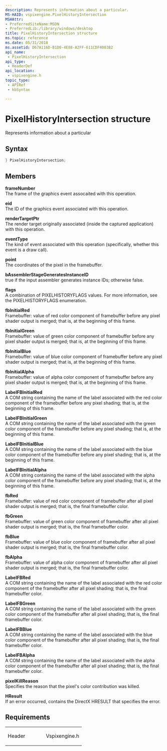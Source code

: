 ```yaml
---
description: Represents information about a particular.
MS-HAID: vspixengine.PixelHistoryIntersection
MSHAttr:
- PreferredSiteName:MSDN
- PreferredLib:/library/windows/desktop
title: PixelHistoryIntersection structure
ms.topic: reference
ms.date: 05/31/2018
ms.assetid: D67A116D-B1D0-4E88-A2FF-611CDF4003B2
api_name: 
 - PixelHistoryIntersection
api_type: 
 - HeaderDef
api_location: 
 - vspixengine.h
topic_type: 
 - APIRef
 - kbSyntax

---
```


# <span id="vspixengine.pixelhistoryintersection"></span>PixelHistoryIntersection structure

Represents information about a particular

## Syntax


```C++
} PixelHistoryIntersection;
```

## Members

**frameNumber**  
The frame of the graphics event assocaited with this operation.

**eid**  
The ID of the graphics event associated with this operation.

**renderTargetPtr**  
The render target originally associated (inside the captured application) with this operation.

**eventType**  
The kind of event associated with this operation (specifically, whether this event is a draw call).

**point**  
The coordinates of the pixel in the framebuffer.

**bAssemblerStageGeneratesInstanceID**  
true if the input assembler generates instance IDs; otherwise false.

**flags**  
A combination of PIXELHISTORYFLAGS values. For more information, see the PIXELHISTORYFLAGS enumeration.

**fbInitialRed**  
Framebuffer: value of red color component of framebuffer before any pixel shader output is merged; that is, at the beginning of this frame.

**fbInitialGreen**  
Framebuffer: value of green color component of framebuffer before any pixel shader output is merged; that is, at the beginning of this frame.

**fbInitialBlue**  
Framebuffer: value of blue color component of framebuffer before any pixel shader output is merged; that is, at the beginning of this frame.

**fbInitialAlpha**  
Framebuffer: value of alpha color component of framebuffer before any pixel shader output is merged; that is, at the beginning of this frame.

**LabelFBInitialRed**  
A COM string containing the name of the label associated with the red color component of the framebuffer before any pixel shading; that is, at the beginning of this frame.

**LabelFBInitialGreen**  
A COM string containing the name of the label associated with the green color component of the framebuffer before any pixel shading; that is, at the beginning of this frame.

**LabelFBInitialBlue**  
A COM string containing the name of the label associated with the blue color component of the framebuffer before any pixel shading; that is, at the beginning of this frame.

**LabelFBInitialAlpha**  
A COM string containing the name of the label associated with the alpha color component of the framebuffer before any pixel shading; that is, at the beginning of this frame.

**fbRed**  
Framebuffer: value of red color component of framebuffer after all pixel shader output is merged; that is, the final framebuffer color.

**fbGreen**  
Framebuffer: value of green color component of framebuffer after all pixel shader output is merged; that is, the final framebuffer color.

**fbBlue**  
Framebuffer: value of blue color component of framebuffer after all pixel shader output is merged; that is, the final framebuffer color.

**fbAlpha**  
Framebuffer: value of alpha color component of framebuffer after all pixel shader output is merged; that is, the final framebuffer color.

**LabelFBRed**  
A COM string containing the name of the label associated with the red color component of the framebuffer after all pixel shading; that is, the final framebuffer color.

**LabelFBGreen**  
A COM string containing the name of the label associated with the green color component of the framebuffer after all pixel shading; that is, the final framebuffer color.

**LabelFBBlue**  
A COM string containing the name of the label associated with the blue color component of the framebuffer after all pixel shading; that is, the final framebuffer color.

**LabelFBAlpha**  
A COM string containing the name of the label associated with the alpha color component of the framebuffer after all pixel shading; that is, the final framebuffer color.

**pixelKillReason**  
Specifies the reason that the pixel's color contribution was killed.

**HResult**  
If an error occurred, contains the DirectX HRESULT that specifies the error.

## Requirements

<table><colgroup><col style="width: 50%" /><col style="width: 50%" /></colgroup><tbody><tr class="odd"><td><p>Header</p></td><td>Vspixengine.h</td></tr></tbody></table>

 

 



